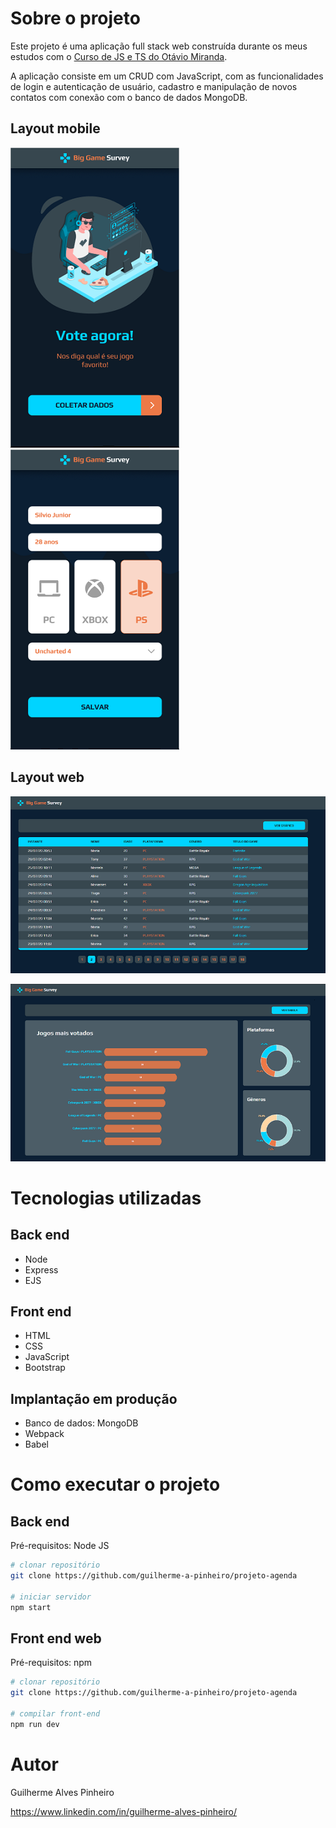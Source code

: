 # Sobre o projeto

Este projeto é uma aplicação full stack web construída durante os meus estudos com o [Curso de JS e TS do Otávio Miranda](https://www.udemy.com/course/curso-de-javascript-moderno-do-basico-ao-avancado/ "Link do curso JS e TS").

A aplicação consiste em um CRUD com JavaScript, com as funcionalidades de login e autenticação de usuário, cadastro e manipulação de novos contatos com conexão com o banco de dados MongoDB.

## Layout mobile
![Mobile 1](https://github.com/acenelio/assets/raw/main/sds1/mobile1.png) ![Mobile 2](https://github.com/acenelio/assets/raw/main/sds1/mobile2.png)

## Layout web
![Web 1](https://github.com/acenelio/assets/raw/main/sds1/web1.png)

![Web 2](https://github.com/acenelio/assets/raw/main/sds1/web2.png)

# Tecnologias utilizadas
## Back end
- Node
- Express
- EJS
## Front end
- HTML
- CSS
- JavaScript
- Bootstrap
## Implantação em produção
- Banco de dados: MongoDB
- Webpack
- Babel

# Como executar o projeto

## Back end
Pré-requisitos: Node JS

```bash
# clonar repositório
git clone https://github.com/guilherme-a-pinheiro/projeto-agenda

# iniciar servidor
npm start
```

## Front end web
Pré-requisitos: npm

```bash
# clonar repositório
git clone https://github.com/guilherme-a-pinheiro/projeto-agenda

# compilar front-end
npm run dev
```

# Autor

Guilherme Alves Pinheiro

https://www.linkedin.com/in/guilherme-alves-pinheiro/
